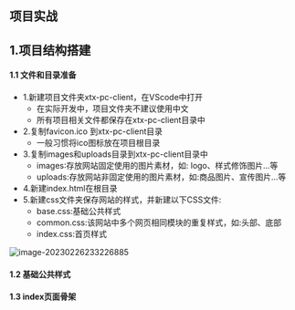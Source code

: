 ## 项目实战

## 1.项目结构搭建

#### 1.1 文件和目录准备

- 1.新建项目文件夹xtx-pc-client，在VScode中打开
  - 在实际开发中，项目文件夹不建议使用中文
  - 所有项目相关文件都保存在xtx-pc-client目录中
- 2.复制favicon.ico 到xtx-pc-client目录
  - 一般习惯将ico图标放在项目根目录
- 3.复制images和uploads目录到xtx-pc-client目录中
  - images∶存放网站固定使用的图片素材，如: logo、样式修饰图片...等
  - uploads:存放网站非固定使用的图片素材，如:商品图片、宣传图片...等
- 4.新建index.html在根目录
- 5.新建css文件夹保存网站的样式，并新建以下CSS文件:
  - base.css:基础公共样式
  - common.css:该网站中多个网页相同模块的重复样式，如:头部、底部
  - index.css:首页样式

![image-20230226233226885](https://cdn.jsdelivr.net/gh/Li-ShiLin/images/D:%5Cgithub%5Cimages202302262332006.png)



#### 1.2 基础公共样式







#### 1.3 index页面骨架